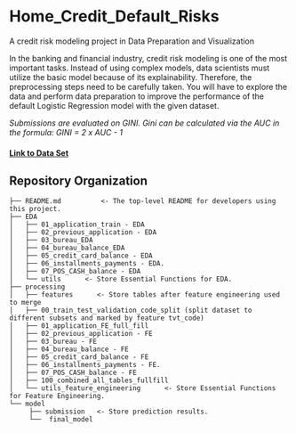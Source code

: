 # Home_Credit_Default_Risks
A credit risk modeling project in Data Preparation and Visualization

In the banking and financial industry, credit risk modeling is one of the most important tasks. Instead of using complex models, data scientists must utilize the basic model because of its explainability. Therefore, the preprocessing steps need to be carefully taken. You will have to explore the data and perform data preparation to improve the performance of the default Logistic Regression model with the given dataset.

*Submissions are evaluated on GINI. Gini can be calculated via the AUC in the formula: GINI = 2 x AUC - 1*


#### [Link to Data Set](https://drive.google.com/drive/folders/1Yt3KR8-Flx2b5KczLErbU_5fjDCpvsdB?usp=sharing)


Repository Organization
------------
    ├── README.md          <- The top-level README for developers using this project.
    ├── EDA
    │   ├── 01_application_train - EDA 
    │   ├── 02_previous_application - EDA
    │   ├── 03_bureau_EDA
    │   ├── 04_bureau_balance_EDA
    │   ├── 05_credit_card_balance - EDA
    │   ├── 06_installments_payments - EDA.
    │   ├── 07_POS_CASH_balance - EDA
    │   └── utils      <- Store Essential Functions for EDA.                
    ├── processing
    │   ├── features      <- Store tables after feature engineering used to merge
    │   ├── 00_train_test_validation_code_split (split dataset to different subsets and marked by feature tvt_code) 
    │   ├── 01_application_FE_full_fill
    │   ├── 02_previous_application - FE
    │   ├── 03_bureau - FE
    │   ├── 04_bureau_balance - FE
    │   ├── 05_credit_card_balance - FE
    │   ├── 06_installments_payments - FE.
    │   ├── 07_POS_CASH_balance - FE
    │   ├── 100_combined_all_tables_fullfill
    │   └── utils_feature_engineering      <- Store Essential Functions for Feature Engineering.                
    └── model
         ├── submission   <- Store prediction results.
         └──  final_model
